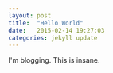 ```yaml
---
layout: post
title:  "Hello World"
date:   2015-02-14 19:27:03
categories: jekyll update
---
```

I'm blogging. This is insane.
